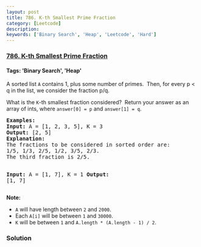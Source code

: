 ```yaml
---
layout: post
title: 786. K-th Smallest Prime Fraction
category: [Leetcode]
description: 
keywords: ['Binary Search', 'Heap', 'Leetcode', 'Hard']
---
```

### [786. K-th Smallest Prime Fraction](https://leetcode.com/problems/k-th-smallest-prime-fraction)

#### Tags: 'Binary Search', 'Heap'

<div class="content__u3I1 question-content__JfgR"><div><p>A sorted list <code>A</code> contains 1, plus some number of primes.  Then, for every p &lt; q in the list, we consider the fraction p/q.</p>
<p>What is the <code>K</code>-th smallest fraction considered?  Return your answer as an array of ints, where <code>answer[0] = p</code> and <code>answer[1] = q</code>.</p>
<pre><strong>Examples:</strong>
<strong>Input:</strong> A = [1, 2, 3, 5], K = 3
<strong>Output:</strong> [2, 5]
<strong>Explanation:</strong>
The fractions to be considered in sorted order are:
1/5, 1/3, 2/5, 1/2, 3/5, 2/3.
The third fraction is 2/5.

<strong>Input:</strong> A = [1, 7], K = 1
<strong>Output:</strong> [1, 7]
</pre>
<p><strong>Note:</strong></p>
<ul>
<li><code>A</code> will have length between <code>2</code> and <code>2000</code>.</li>
<li>Each <code>A[i]</code> will be between <code>1</code> and <code>30000</code>.</li>
<li><code>K</code> will be between <code>1</code> and <code>A.length * (A.length - 1) / 2</code>.</li>
</ul></div></div>

### Solution
